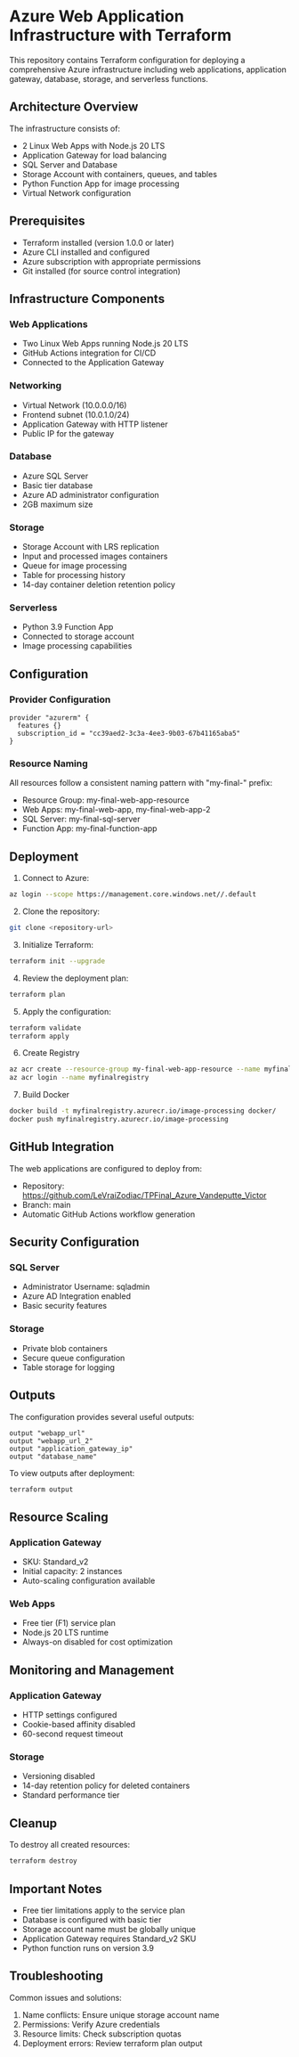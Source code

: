 
# Azure Web Application Infrastructure with Terraform

This repository contains Terraform configuration for deploying a comprehensive Azure infrastructure including web applications, application gateway, database, storage, and serverless functions.

## Architecture Overview

The infrastructure consists of:
- 2 Linux Web Apps with Node.js 20 LTS
- Application Gateway for load balancing
- SQL Server and Database
- Storage Account with containers, queues, and tables
- Python Function App for image processing
- Virtual Network configuration

## Prerequisites

- Terraform installed (version 1.0.0 or later)
- Azure CLI installed and configured
- Azure subscription with appropriate permissions
- Git installed (for source control integration)

## Infrastructure Components

### Web Applications
- Two Linux Web Apps running Node.js 20 LTS
- GitHub Actions integration for CI/CD
- Connected to the Application Gateway

### Networking
- Virtual Network (10.0.0.0/16)
- Frontend subnet (10.0.1.0/24)
- Application Gateway with HTTP listener
- Public IP for the gateway

### Database
- Azure SQL Server
- Basic tier database
- Azure AD administrator configuration
- 2GB maximum size

### Storage
- Storage Account with LRS replication
- Input and processed images containers
- Queue for image processing
- Table for processing history
- 14-day container deletion retention policy

### Serverless
- Python 3.9 Function App
- Connected to storage account
- Image processing capabilities

## Configuration

### Provider Configuration
```hcl
provider "azurerm" {
  features {}
  subscription_id = "cc39aed2-3c3a-4ee3-9b03-67b41165aba5"
}
```

### Resource Naming
All resources follow a consistent naming pattern with "my-final-" prefix:
- Resource Group: my-final-web-app-resource
- Web Apps: my-final-web-app, my-final-web-app-2
- SQL Server: my-final-sql-server
- Function App: my-final-function-app

## Deployment

1. Connect to Azure:
```bash
az login --scope https://management.core.windows.net//.default
```

2. Clone the repository:
```bash
git clone <repository-url>
```

3. Initialize Terraform:
```bash
terraform init --upgrade
```

4. Review the deployment plan:
```bash
terraform plan
```

5. Apply the configuration:
```bash
terraform validate
terraform apply
```

6. Create Registry
```bash
az acr create --resource-group my-final-web-app-resource --name myfinalregistry --sku Basic --location uksouth
az acr login --name myfinalregistry
```

7. Build Docker
```bash
docker build -t myfinalregistry.azurecr.io/image-processing docker/
docker push myfinalregistry.azurecr.io/image-processing
```

## GitHub Integration

The web applications are configured to deploy from:
- Repository: https://github.com/LeVraiZodiac/TPFinal_Azure_Vandeputte_Victor
- Branch: main
- Automatic GitHub Actions workflow generation

## Security Configuration

### SQL Server
- Administrator Username: sqladmin
- Azure AD Integration enabled
- Basic security features

### Storage
- Private blob containers
- Secure queue configuration
- Table storage for logging

## Outputs

The configuration provides several useful outputs:
```hcl
output "webapp_url"
output "webapp_url_2"
output "application_gateway_ip"
output "database_name"
```

To view outputs after deployment:
```bash
terraform output
```

## Resource Scaling

### Application Gateway
- SKU: Standard_v2
- Initial capacity: 2 instances
- Auto-scaling configuration available

### Web Apps
- Free tier (F1) service plan
- Node.js 20 LTS runtime
- Always-on disabled for cost optimization

## Monitoring and Management

### Application Gateway
- HTTP settings configured
- Cookie-based affinity disabled
- 60-second request timeout

### Storage
- Versioning disabled
- 14-day retention policy for deleted containers
- Standard performance tier

## Cleanup

To destroy all created resources:
```bash
terraform destroy
```

## Important Notes

- Free tier limitations apply to the service plan
- Database is configured with basic tier
- Storage account name must be globally unique
- Application Gateway requires Standard_v2 SKU
- Python function runs on version 3.9

## Troubleshooting

Common issues and solutions:
1. Name conflicts: Ensure unique storage account name
2. Permissions: Verify Azure credentials
3. Resource limits: Check subscription quotas
4. Deployment errors: Review terraform plan output

